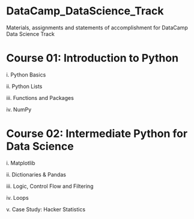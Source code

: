 # DataCamp_DataScience_Track

Materials, assignments and statements of accomplishment for DataCamp Data Science Track

# Course 01: Introduction to Python
i. Python Basics

ii. Python Lists

iii. Functions and Packages

iv. NumPy

# Course 02: Intermediate Python for Data Science
i. Matplotlib

ii. Dictionaries & Pandas

iii. Logic, Control Flow and Filtering

iv. Loops

v. Case Study: Hacker Statistics

